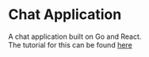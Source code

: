Chat Application
=====================================
A chat application built on Go and React. <br/>
The tutorial for this can be found [here](https://tutorialedge.net/projects/chat-system-in-go-and-react/)